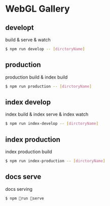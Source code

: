# WebGL Gallery

## developt
build & serve & watch
```bash
$ npm run develop -- [dirctoryName]
```

## production
production build & index build
```bash
$ npm run production -- [dirctoryName]
```

## index develop
index build & index serve & index watch
```bash
$ npm run index-develop -- [dirctoryName]
```

## index production
index production build
```bash
$ npm run index-production -- [dirctoryName]
```

## docs serve
docs serving
```bash
$ npm run serve
```
